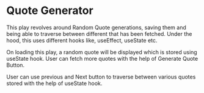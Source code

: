 # Quote Generator

This play revolves around Random Quote generations, saving them and being able to traverse between different that has been fetched. Under the hood, this uses different hooks like, useEffect, useState etc.

On loading this play, a random quote will be displayed which is stored using useState hook. User can fetch more quotes with the help of Generate Quote Button.

User can use previous and Next button to traverse between various quotes stored with the help of useState hook.
